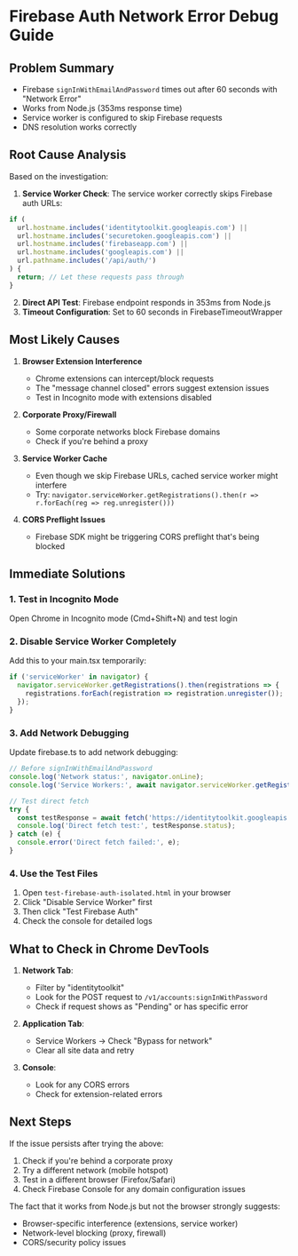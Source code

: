 # Firebase Auth Network Error Debug Guide

## Problem Summary
- Firebase `signInWithEmailAndPassword` times out after 60 seconds with "Network Error"
- Works from Node.js (353ms response time)
- Service worker is configured to skip Firebase requests
- DNS resolution works correctly

## Root Cause Analysis

Based on the investigation:

1. **Service Worker Check**: The service worker correctly skips Firebase auth URLs:
```javascript
if (
  url.hostname.includes('identitytoolkit.googleapis.com') ||
  url.hostname.includes('securetoken.googleapis.com') ||
  url.hostname.includes('firebaseapp.com') ||
  url.hostname.includes('googleapis.com') ||
  url.pathname.includes('/api/auth/')
) {
  return; // Let these requests pass through
}
```

2. **Direct API Test**: Firebase endpoint responds in 353ms from Node.js
3. **Timeout Configuration**: Set to 60 seconds in FirebaseTimeoutWrapper

## Most Likely Causes

1. **Browser Extension Interference**
   - Chrome extensions can intercept/block requests
   - The "message channel closed" errors suggest extension issues
   - Test in Incognito mode with extensions disabled

2. **Corporate Proxy/Firewall**
   - Some corporate networks block Firebase domains
   - Check if you're behind a proxy

3. **Service Worker Cache**
   - Even though we skip Firebase URLs, cached service worker might interfere
   - Try: `navigator.serviceWorker.getRegistrations().then(r => r.forEach(reg => reg.unregister()))`

4. **CORS Preflight Issues**
   - Firebase SDK might be triggering CORS preflight that's being blocked

## Immediate Solutions

### 1. Test in Incognito Mode
Open Chrome in Incognito mode (Cmd+Shift+N) and test login

### 2. Disable Service Worker Completely
Add this to your main.tsx temporarily:
```javascript
if ('serviceWorker' in navigator) {
  navigator.serviceWorker.getRegistrations().then(registrations => {
    registrations.forEach(registration => registration.unregister());
  });
}
```

### 3. Add Network Debugging
Update firebase.ts to add network debugging:
```javascript
// Before signInWithEmailAndPassword
console.log('Network status:', navigator.onLine);
console.log('Service Workers:', await navigator.serviceWorker.getRegistrations());

// Test direct fetch
try {
  const testResponse = await fetch('https://identitytoolkit.googleapis.com/v1/test');
  console.log('Direct fetch test:', testResponse.status);
} catch (e) {
  console.error('Direct fetch failed:', e);
}
```

### 4. Use the Test Files
1. Open `test-firebase-auth-isolated.html` in your browser
2. Click "Disable Service Worker" first
3. Then click "Test Firebase Auth"
4. Check the console for detailed logs

## What to Check in Chrome DevTools

1. **Network Tab**:
   - Filter by "identitytoolkit"
   - Look for the POST request to `/v1/accounts:signInWithPassword`
   - Check if request shows as "Pending" or has specific error

2. **Application Tab**:
   - Service Workers → Check "Bypass for network"
   - Clear all site data and retry

3. **Console**:
   - Look for any CORS errors
   - Check for extension-related errors

## Next Steps

If the issue persists after trying the above:
1. Check if you're behind a corporate proxy
2. Try a different network (mobile hotspot)
3. Test in a different browser (Firefox/Safari)
4. Check Firebase Console for any domain configuration issues

The fact that it works from Node.js but not the browser strongly suggests:
- Browser-specific interference (extensions, service worker)
- Network-level blocking (proxy, firewall)
- CORS/security policy issues